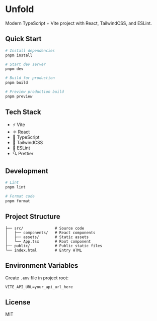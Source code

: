 # Unfold

Modern TypeScript + Vite project with React, TailwindCSS, and ESLint.

## Quick Start

```bash
# Install dependencies
pnpm install

# Start dev server
pnpm dev

# Build for production
pnpm build

# Preview production build
pnpm preview
```

## Tech Stack

- ⚡️ Vite
- ⚛️ React
- 🔷 TypeScript
- 🎨 TailwindCSS
- 📝 ESLint
- 🔍 Prettier

## Development

```bash
# Lint
pnpm lint

# Format code
pnpm format
```

## Project Structure

```
├── src/              # Source code
│   ├── components/   # React components
│   ├── assets/       # Static assets
│   └── App.tsx       # Root component
├── public/           # Public static files
└── index.html        # Entry HTML
```

## Environment Variables

Create `.env` file in project root:

```env
VITE_API_URL=your_api_url_here
```

## License

MIT 
